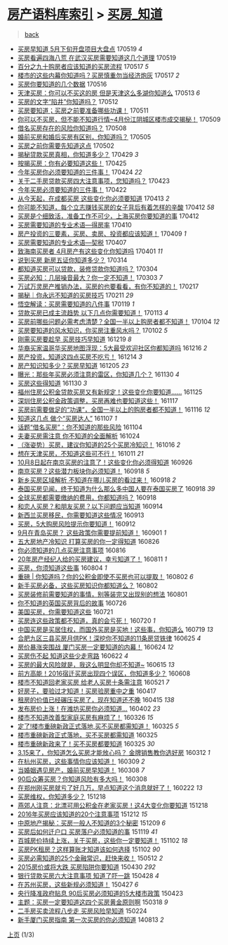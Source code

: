[房产语料库索引](../../README.md)  > [买房_知道](买房_知道.md)
====
> [back](../README.md)

- [买房早知道 5月下旬开盘项目大盘点](http://jkwz.applinzi.com/ittc/6969407095102243845.html#%E4%B9%B0%E6%88%BF%E6%97%A9%E7%9F%A5%E9%81%93+5%E6%9C%88%E4%B8%8B%E6%97%AC%E5%BC%80%E7%9B%98%E9%A1%B9%E7%9B%AE%E5%A4%A7%E7%9B%98%E7%82%B9) 170519 *4* 
- [买房看遍四海八荒 在武汉买房需要知道这几个道理](http://jkwz.applinzi.com/ittc/6969308420699063301.html#%E4%B9%B0%E6%88%BF%E7%9C%8B%E9%81%8D%E5%9B%9B%E6%B5%B7%E5%85%AB%E8%8D%92+%E5%9C%A8%E6%AD%A6%E6%B1%89%E4%B9%B0%E6%88%BF%E9%9C%80%E8%A6%81%E7%9F%A5%E9%81%93%E8%BF%99%E5%87%A0%E4%B8%AA%E9%81%93%E7%90%86) 170519  
- [百分之九十购房者应该知道的买房流程](http://jkwz.applinzi.com/ittc/6968532907927798789.html#%E7%99%BE%E5%88%86%E4%B9%8B%E4%B9%9D%E5%8D%81%E8%B4%AD%E6%88%BF%E8%80%85%E5%BA%94%E8%AF%A5%E7%9F%A5%E9%81%93%E7%9A%84%E4%B9%B0%E6%88%BF%E6%B5%81%E7%A8%8B) 170517 *5* 
- [楼市的这些内幕你知道吗？买房慎重勿当经济炮灰](http://jkwz.applinzi.com/ittc/6968651557112382469.html#%E6%A5%BC%E5%B8%82%E7%9A%84%E8%BF%99%E4%BA%9B%E5%86%85%E5%B9%95%E4%BD%A0%E7%9F%A5%E9%81%93%E5%90%97%EF%BC%9F%E4%B9%B0%E6%88%BF%E6%85%8E%E9%87%8D%E5%8B%BF%E5%BD%93%E7%BB%8F%E6%B5%8E%E7%82%AE%E7%81%B0) 170517 *2* 
- [买房你要知道的几个数据](http://jkwz.applinzi.com/ittc/6968237644059247621.html#%E4%B9%B0%E6%88%BF%E4%BD%A0%E8%A6%81%E7%9F%A5%E9%81%93%E7%9A%84%E5%87%A0%E4%B8%AA%E6%95%B0%E6%8D%AE) 170516  
- [天津买房：你可以不买这的房 但是天津这么多湖你知道么](http://jkwz.applinzi.com/ittc/6967070207905367045.html#%E5%A4%A9%E6%B4%A5%E4%B9%B0%E6%88%BF%EF%BC%9A%E4%BD%A0%E5%8F%AF%E4%BB%A5%E4%B8%8D%E4%B9%B0%E8%BF%99%E7%9A%84%E6%88%BF+%E4%BD%86%E6%98%AF%E5%A4%A9%E6%B4%A5%E8%BF%99%E4%B9%88%E5%A4%9A%E6%B9%96%E4%BD%A0%E7%9F%A5%E9%81%93%E4%B9%88) 170513 *6* 
- [买房的文字“陷井”你知道吗？](http://jkwz.applinzi.com/ittc/6966444007268811781.html#%E4%B9%B0%E6%88%BF%E7%9A%84%E6%96%87%E5%AD%97%E2%80%9C%E9%99%B7%E4%BA%95%E2%80%9D%E4%BD%A0%E7%9F%A5%E9%81%93%E5%90%97%EF%BC%9F) 170512  
- [买房要知道；买房之前要准备哪些功课！](http://jkwz.applinzi.com/ittc/6966461714907268100.html#%E4%B9%B0%E6%88%BF%E8%A6%81%E7%9F%A5%E9%81%93%EF%BC%9B%E4%B9%B0%E6%88%BF%E4%B9%8B%E5%89%8D%E8%A6%81%E5%87%86%E5%A4%87%E5%93%AA%E4%BA%9B%E5%8A%9F%E8%AF%BE%EF%BC%81) 170511  
- [你可以不买房，但不能不知道行情~4月份江阴城区楼市成交揭秘！](http://jkwz.applinzi.com/ittc/6965572908792415236.html#%E4%BD%A0%E5%8F%AF%E4%BB%A5%E4%B8%8D%E4%B9%B0%E6%88%BF%EF%BC%8C%E4%BD%86%E4%B8%8D%E8%83%BD%E4%B8%8D%E7%9F%A5%E9%81%93%E8%A1%8C%E6%83%85%7E4%E6%9C%88%E4%BB%BD%E6%B1%9F%E9%98%B4%E5%9F%8E%E5%8C%BA%E6%A5%BC%E5%B8%82%E6%88%90%E4%BA%A4%E6%8F%AD%E7%A7%98%EF%BC%81) 170509  
- [借名买房存在的风险你知道吗？](http://jkwz.applinzi.com/ittc/6965218159161246725.html#%E5%80%9F%E5%90%8D%E4%B9%B0%E6%88%BF%E5%AD%98%E5%9C%A8%E7%9A%84%E9%A3%8E%E9%99%A9%E4%BD%A0%E7%9F%A5%E9%81%93%E5%90%97%EF%BC%9F) 170508  
- [婚前买房和婚后买房有区别，你知道吗？](http://jkwz.applinzi.com/ittc/6964298110305043461.html#%E5%A9%9A%E5%89%8D%E4%B9%B0%E6%88%BF%E5%92%8C%E5%A9%9A%E5%90%8E%E4%B9%B0%E6%88%BF%E6%9C%89%E5%8C%BA%E5%88%AB%EF%BC%8C%E4%BD%A0%E7%9F%A5%E9%81%93%E5%90%97%EF%BC%9F) 170505  
- [买房之前你需要先知道这点](http://jkwz.applinzi.com/ittc/6963182067675300868.html#%E4%B9%B0%E6%88%BF%E4%B9%8B%E5%89%8D%E4%BD%A0%E9%9C%80%E8%A6%81%E5%85%88%E7%9F%A5%E9%81%93%E8%BF%99%E7%82%B9) 170502  
- [揭秘贷款买房真相，你知道多少？](http://jkwz.applinzi.com/ittc/6961979024313156613.html#%E6%8F%AD%E7%A7%98%E8%B4%B7%E6%AC%BE%E4%B9%B0%E6%88%BF%E7%9C%9F%E7%9B%B8%EF%BC%8C%E4%BD%A0%E7%9F%A5%E9%81%93%E5%A4%9A%E5%B0%91%EF%BC%9F) 170429 *3* 
- [按揭买房：你有必要知道这些！](http://jkwz.applinzi.com/ittc/6960470299689616389.html#%E6%8C%89%E6%8F%AD%E4%B9%B0%E6%88%BF%EF%BC%9A%E4%BD%A0%E6%9C%89%E5%BF%85%E8%A6%81%E7%9F%A5%E9%81%93%E8%BF%99%E4%BA%9B%EF%BC%81) 170425  
- [今年买房你必须要知道的三件事！](http://jkwz.applinzi.com/ittc/6960199773071082500.html#%E4%BB%8A%E5%B9%B4%E4%B9%B0%E6%88%BF%E4%BD%A0%E5%BF%85%E9%A1%BB%E8%A6%81%E7%9F%A5%E9%81%93%E7%9A%84%E4%B8%89%E4%BB%B6%E4%BA%8B%EF%BC%81) 170424 *22* 
- [关于二手房贷款买房四大注意事项，您知道吗？](http://jkwz.applinzi.com/ittc/6959117850122912773.html#%E5%85%B3%E4%BA%8E%E4%BA%8C%E6%89%8B%E6%88%BF%E8%B4%B7%E6%AC%BE%E4%B9%B0%E6%88%BF%E5%9B%9B%E5%A4%A7%E6%B3%A8%E6%84%8F%E4%BA%8B%E9%A1%B9%EF%BC%8C%E6%82%A8%E7%9F%A5%E9%81%93%E5%90%97%EF%BC%9F) 170423  
- [今年买房必须要知道的三件事！](http://jkwz.applinzi.com/ittc/6959465026963375108.html#%E4%BB%8A%E5%B9%B4%E4%B9%B0%E6%88%BF%E5%BF%85%E9%A1%BB%E8%A6%81%E7%9F%A5%E9%81%93%E7%9A%84%E4%B8%89%E4%BB%B6%E4%BA%8B%EF%BC%81) 170422  
- [从今天起，在成都买房 这些变化你必须要知道](http://jkwz.applinzi.com/ittc/6955946883980723205.html#%E4%BB%8E%E4%BB%8A%E5%A4%A9%E8%B5%B7%EF%BC%8C%E5%9C%A8%E6%88%90%E9%83%BD%E4%B9%B0%E6%88%BF+%E8%BF%99%E4%BA%9B%E5%8F%98%E5%8C%96%E4%BD%A0%E5%BF%85%E9%A1%BB%E8%A6%81%E7%9F%A5%E9%81%93) 170413 *2* 
- [你可能不知道，每个立志赚钱买房的女子背后有着怎样的辛酸](http://jkwz.applinzi.com/ittc/6955760209174725637.html#%E4%BD%A0%E5%8F%AF%E8%83%BD%E4%B8%8D%E7%9F%A5%E9%81%93%EF%BC%8C%E6%AF%8F%E4%B8%AA%E7%AB%8B%E5%BF%97%E8%B5%9A%E9%92%B1%E4%B9%B0%E6%88%BF%E7%9A%84%E5%A5%B3%E5%AD%90%E8%83%8C%E5%90%8E%E6%9C%89%E7%9D%80%E6%80%8E%E6%A0%B7%E7%9A%84%E8%BE%9B%E9%85%B8) 170412 *58* 
- [买房是个细致活，准备工作不可少，上海买房你要知道的事](http://jkwz.applinzi.com/ittc/6955683626476897285.html#%E4%B9%B0%E6%88%BF%E6%98%AF%E4%B8%AA%E7%BB%86%E8%87%B4%E6%B4%BB%EF%BC%8C%E5%87%86%E5%A4%87%E5%B7%A5%E4%BD%9C%E4%B8%8D%E5%8F%AF%E5%B0%91%EF%BC%8C%E4%B8%8A%E6%B5%B7%E4%B9%B0%E6%88%BF%E4%BD%A0%E8%A6%81%E7%9F%A5%E9%81%93%E7%9A%84%E4%BA%8B) 170412  
- [买房需要知道的专业术语—得房率](http://jkwz.applinzi.com/ittc/6954314268940960772.html#%E4%B9%B0%E6%88%BF%E9%9C%80%E8%A6%81%E7%9F%A5%E9%81%93%E7%9A%84%E4%B8%93%E4%B8%9A%E6%9C%AF%E8%AF%AD%E2%80%94%E5%BE%97%E6%88%BF%E7%8E%87) 170410  
- [房产投资的三要素，买房、卖房、投资都应该知道！](http://jkwz.applinzi.com/ittc/6954522792488862724.html#%E6%88%BF%E4%BA%A7%E6%8A%95%E8%B5%84%E7%9A%84%E4%B8%89%E8%A6%81%E7%B4%A0%EF%BC%8C%E4%B9%B0%E6%88%BF%E3%80%81%E5%8D%96%E6%88%BF%E3%80%81%E6%8A%95%E8%B5%84%E9%83%BD%E5%BA%94%E8%AF%A5%E7%9F%A5%E9%81%93%EF%BC%81) 170409 *1* 
- [买房需要知道的专业术语—契税](http://jkwz.applinzi.com/ittc/6953927666104271877.html#%E4%B9%B0%E6%88%BF%E9%9C%80%E8%A6%81%E7%9F%A5%E9%81%93%E7%9A%84%E4%B8%93%E4%B8%9A%E6%9C%AF%E8%AF%AD%E2%80%94%E5%A5%91%E7%A8%8E) 170407  
- [致海南买房者 4月房产有这些变化你知道吗](http://jkwz.applinzi.com/ittc/6951602478482195460.html#%E8%87%B4%E6%B5%B7%E5%8D%97%E4%B9%B0%E6%88%BF%E8%80%85+4%E6%9C%88%E6%88%BF%E4%BA%A7%E6%9C%89%E8%BF%99%E4%BA%9B%E5%8F%98%E5%8C%96%E4%BD%A0%E7%9F%A5%E9%81%93%E5%90%97) 170401 *11* 
- [说到买房 新房五证你知道多少？](http://jkwz.applinzi.com/ittc/6944933212756378628.html#%E8%AF%B4%E5%88%B0%E4%B9%B0%E6%88%BF+%E6%96%B0%E6%88%BF%E4%BA%94%E8%AF%81%E4%BD%A0%E7%9F%A5%E9%81%93%E5%A4%9A%E5%B0%91%EF%BC%9F) 170314  
- [都知道买房可以贷款，装修贷款你知道吗？](http://jkwz.applinzi.com/ittc/6941136994100052997.html#%E9%83%BD%E7%9F%A5%E9%81%93%E4%B9%B0%E6%88%BF%E5%8F%AF%E4%BB%A5%E8%B4%B7%E6%AC%BE%EF%BC%8C%E8%A3%85%E4%BF%AE%E8%B4%B7%E6%AC%BE%E4%BD%A0%E7%9F%A5%E9%81%93%E5%90%97%EF%BC%9F) 170304  
- [买房必知：几层噪音最大？你一定不知道！](http://jkwz.applinzi.com/ittc/6940845357952140293.html#%E4%B9%B0%E6%88%BF%E5%BF%85%E7%9F%A5%EF%BC%9A%E5%87%A0%E5%B1%82%E5%99%AA%E9%9F%B3%E6%9C%80%E5%A4%A7%EF%BC%9F%E4%BD%A0%E4%B8%80%E5%AE%9A%E4%B8%8D%E7%9F%A5%E9%81%93%EF%BC%81) 170303 *7* 
- [万试万灵房产推销办法，买房的也要看看，有你不知道的！](http://jkwz.applinzi.com/ittc/6935589085891789829.html#%E4%B8%87%E8%AF%95%E4%B8%87%E7%81%B5%E6%88%BF%E4%BA%A7%E6%8E%A8%E9%94%80%E5%8A%9E%E6%B3%95%EF%BC%8C%E4%B9%B0%E6%88%BF%E7%9A%84%E4%B9%9F%E8%A6%81%E7%9C%8B%E7%9C%8B%EF%BC%8C%E6%9C%89%E4%BD%A0%E4%B8%8D%E7%9F%A5%E9%81%93%E7%9A%84%EF%BC%81) 170217  
- [揭秘｜你永远不知道的买房技巧](http://jkwz.applinzi.com/ittc/6933306885091623941.html#%E6%8F%AD%E7%A7%98%EF%BD%9C%E4%BD%A0%E6%B0%B8%E8%BF%9C%E4%B8%8D%E7%9F%A5%E9%81%93%E7%9A%84%E4%B9%B0%E6%88%BF%E6%8A%80%E5%B7%A7) 170211 *29* 
- [悟空解读：买房需要知道的八件事](http://jkwz.applinzi.com/ittc/6924901862263489540.html#%E6%82%9F%E7%A9%BA%E8%A7%A3%E8%AF%BB%EF%BC%9A%E4%B9%B0%E6%88%BF%E9%9C%80%E8%A6%81%E7%9F%A5%E9%81%93%E7%9A%84%E5%85%AB%E4%BB%B6%E4%BA%8B) 170119 *1* 
- [贷款买房已成主流趋势 以下几点你需要知道！](http://jkwz.applinzi.com/ittc/6922684452194223108.html#%E8%B4%B7%E6%AC%BE%E4%B9%B0%E6%88%BF%E5%B7%B2%E6%88%90%E4%B8%BB%E6%B5%81%E8%B6%8B%E5%8A%BF+%E4%BB%A5%E4%B8%8B%E5%87%A0%E7%82%B9%E4%BD%A0%E9%9C%80%E8%A6%81%E7%9F%A5%E9%81%93%EF%BC%81) 170113 *4* 
- [买房前哪些问题必需考虑清楚？全国一半以上购房者都不知道！](http://jkwz.applinzi.com/ittc/6919229371994080261.html#%E4%B9%B0%E6%88%BF%E5%89%8D%E5%93%AA%E4%BA%9B%E9%97%AE%E9%A2%98%E5%BF%85%E9%9C%80%E8%80%83%E8%99%91%E6%B8%85%E6%A5%9A%EF%BC%9F%E5%85%A8%E5%9B%BD%E4%B8%80%E5%8D%8A%E4%BB%A5%E4%B8%8A%E8%B4%AD%E6%88%BF%E8%80%85%E9%83%BD%E4%B8%8D%E7%9F%A5%E9%81%93%EF%BC%81) 170104 *12* 
- [买房要知道的风水知识，你买房注重风水吗？](http://jkwz.applinzi.com/ittc/6918328026013369349.html#%E4%B9%B0%E6%88%BF%E8%A6%81%E7%9F%A5%E9%81%93%E7%9A%84%E9%A3%8E%E6%B0%B4%E7%9F%A5%E8%AF%86%EF%BC%8C%E4%BD%A0%E4%B9%B0%E6%88%BF%E6%B3%A8%E9%87%8D%E9%A3%8E%E6%B0%B4%E5%90%97%EF%BC%9F) 170102 *5* 
- [刚需买房要趁早 买房技巧早知道](http://jkwz.applinzi.com/ittc/6913226984544273413.html#%E5%88%9A%E9%9C%80%E4%B9%B0%E6%88%BF%E8%A6%81%E8%B6%81%E6%97%A9+%E4%B9%B0%E6%88%BF%E6%8A%80%E5%B7%A7%E6%97%A9%E7%9F%A5%E9%81%93) 161219 *8* 
- [华裔买家温哥华买房地图浮现：5大最受欢迎社区你都知道吗](http://jkwz.applinzi.com/ittc/6912133392643916804.html#%E5%8D%8E%E8%A3%94%E4%B9%B0%E5%AE%B6%E6%B8%A9%E5%93%A5%E5%8D%8E%E4%B9%B0%E6%88%BF%E5%9C%B0%E5%9B%BE%E6%B5%AE%E7%8E%B0%EF%BC%9A5%E5%A4%A7%E6%9C%80%E5%8F%97%E6%AC%A2%E8%BF%8E%E7%A4%BE%E5%8C%BA%E4%BD%A0%E9%83%BD%E7%9F%A5%E9%81%93%E5%90%97) 161216 *2* 
- [房产投资，知道这四点买房不吃亏！](http://jkwz.applinzi.com/ittc/6911535470558577669.html#%E6%88%BF%E4%BA%A7%E6%8A%95%E8%B5%84%EF%BC%8C%E7%9F%A5%E9%81%93%E8%BF%99%E5%9B%9B%E7%82%B9%E4%B9%B0%E6%88%BF%E4%B8%8D%E5%90%83%E4%BA%8F%EF%BC%81) 161214 *3* 
- [房产知识知多少？买房早知道](http://jkwz.applinzi.com/ittc/6908128695016752133.html#%E6%88%BF%E4%BA%A7%E7%9F%A5%E8%AF%86%E7%9F%A5%E5%A4%9A%E5%B0%91%EF%BC%9F%E4%B9%B0%E6%88%BF%E6%97%A9%E7%9F%A5%E9%81%93) 161205 *23* 
- [曝光：那些年买房必须注意的雷区，你知道几个？](http://jkwz.applinzi.com/ittc/6906335959913595909.html#%E6%9B%9D%E5%85%89%EF%BC%9A%E9%82%A3%E4%BA%9B%E5%B9%B4%E4%B9%B0%E6%88%BF%E5%BF%85%E9%A1%BB%E6%B3%A8%E6%84%8F%E7%9A%84%E9%9B%B7%E5%8C%BA%EF%BC%8C%E4%BD%A0%E7%9F%A5%E9%81%93%E5%87%A0%E4%B8%AA%EF%BC%9F) 161130 *4* 
- [买房这些得知道](http://jkwz.applinzi.com/ittc/6906218458001179652.html#%E4%B9%B0%E6%88%BF%E8%BF%99%E4%BA%9B%E5%BE%97%E7%9F%A5%E9%81%93) 161130 *3* 
- [福州住房公积金贷款买房又有新规定！这些变化你要知道……](http://jkwz.applinzi.com/ittc/6904500432432268292.html#%E7%A6%8F%E5%B7%9E%E4%BD%8F%E6%88%BF%E5%85%AC%E7%A7%AF%E9%87%91%E8%B4%B7%E6%AC%BE%E4%B9%B0%E6%88%BF%E5%8F%88%E6%9C%89%E6%96%B0%E8%A7%84%E5%AE%9A%EF%BC%81%E8%BF%99%E4%BA%9B%E5%8F%98%E5%8C%96%E4%BD%A0%E8%A6%81%E7%9F%A5%E9%81%93%E2%80%A6%E2%80%A6) 161125  
- [深圳住房公积金政策调整，买房再难也要知道这些！](http://jkwz.applinzi.com/ittc/6901533765519541253.html#%E6%B7%B1%E5%9C%B3%E4%BD%8F%E6%88%BF%E5%85%AC%E7%A7%AF%E9%87%91%E6%94%BF%E7%AD%96%E8%B0%83%E6%95%B4%EF%BC%8C%E4%B9%B0%E6%88%BF%E5%86%8D%E9%9A%BE%E4%B9%9F%E8%A6%81%E7%9F%A5%E9%81%93%E8%BF%99%E4%BA%9B%EF%BC%81) 161117  
- [买房前需要做足的“功课”，全国一半以上的购房者都不知道！](http://jkwz.applinzi.com/ittc/6901119112784118788.html#%E4%B9%B0%E6%88%BF%E5%89%8D%E9%9C%80%E8%A6%81%E5%81%9A%E8%B6%B3%E7%9A%84%E2%80%9C%E5%8A%9F%E8%AF%BE%E2%80%9D%EF%BC%8C%E5%85%A8%E5%9B%BD%E4%B8%80%E5%8D%8A%E4%BB%A5%E4%B8%8A%E7%9A%84%E8%B4%AD%E6%88%BF%E8%80%85%E9%83%BD%E4%B8%8D%E7%9F%A5%E9%81%93%EF%BC%81) 161116 *12* 
- [知道这几点 做个“买房达人”](http://jkwz.applinzi.com/ittc/6897698625143964676.html#%E7%9F%A5%E9%81%93%E8%BF%99%E5%87%A0%E7%82%B9+%E5%81%9A%E4%B8%AA%E2%80%9C%E4%B9%B0%E6%88%BF%E8%BE%BE%E4%BA%BA%E2%80%9D) 161107 *1* 
- [话题“借名买房”：你不知道的那些风险](http://jkwz.applinzi.com/ittc/6896663156759200772.html#%E8%AF%9D%E9%A2%98%E2%80%9C%E5%80%9F%E5%90%8D%E4%B9%B0%E6%88%BF%E2%80%9D%EF%BC%9A%E4%BD%A0%E4%B8%8D%E7%9F%A5%E9%81%93%E7%9A%84%E9%82%A3%E4%BA%9B%E9%A3%8E%E9%99%A9) 161104  
- [夫妻买房需注意 你不知道的全面解析](http://jkwz.applinzi.com/ittc/6892649284746347524.html#%E5%A4%AB%E5%A6%BB%E4%B9%B0%E6%88%BF%E9%9C%80%E6%B3%A8%E6%84%8F+%E4%BD%A0%E4%B8%8D%E7%9F%A5%E9%81%93%E7%9A%84%E5%85%A8%E9%9D%A2%E8%A7%A3%E6%9E%90) 161024  
- [（涨姿势）买房，建议你知道的25个买房冷知识！](http://jkwz.applinzi.com/ittc/6889715037186294789.html#%EF%BC%88%E6%B6%A8%E5%A7%BF%E5%8A%BF%EF%BC%89%E4%B9%B0%E6%88%BF%EF%BC%8C%E5%BB%BA%E8%AE%AE%E4%BD%A0%E7%9F%A5%E9%81%93%E7%9A%8425%E4%B8%AA%E4%B9%B0%E6%88%BF%E5%86%B7%E7%9F%A5%E8%AF%86%EF%BC%81) 161016 *2* 
- [想在天津买房，不知道这些可不行！](http://jkwz.applinzi.com/ittc/6887687351941202948.html#%E6%83%B3%E5%9C%A8%E5%A4%A9%E6%B4%A5%E4%B9%B0%E6%88%BF%EF%BC%8C%E4%B8%8D%E7%9F%A5%E9%81%93%E8%BF%99%E4%BA%9B%E5%8F%AF%E4%B8%8D%E8%A1%8C%EF%BC%81) 161011 *21* 
- [10月8日起在南京买房的注意了！这些变化你必须得知道](http://jkwz.applinzi.com/ittc/6882186777749619716.html#10%E6%9C%888%E6%97%A5%E8%B5%B7%E5%9C%A8%E5%8D%97%E4%BA%AC%E4%B9%B0%E6%88%BF%E7%9A%84%E6%B3%A8%E6%84%8F%E4%BA%86%EF%BC%81%E8%BF%99%E4%BA%9B%E5%8F%98%E5%8C%96%E4%BD%A0%E5%BF%85%E9%A1%BB%E5%BE%97%E7%9F%A5%E9%81%93) 160926  
- [南京买房？这些潜力板块你必须知道！](http://jkwz.applinzi.com/ittc/6879322279791559685.html#%E5%8D%97%E4%BA%AC%E4%B9%B0%E6%88%BF%EF%BC%9F%E8%BF%99%E4%BA%9B%E6%BD%9C%E5%8A%9B%E6%9D%BF%E5%9D%97%E4%BD%A0%E5%BF%85%E9%A1%BB%E7%9F%A5%E9%81%93%EF%BC%81) 160918 *5* 
- [新乡买房区域解析 不知道在哪儿买房的看过来！](http://jkwz.applinzi.com/ittc/6879245731411526661.html#%E6%96%B0%E4%B9%A1%E4%B9%B0%E6%88%BF%E5%8C%BA%E5%9F%9F%E8%A7%A3%E6%9E%90+%E4%B8%8D%E7%9F%A5%E9%81%93%E5%9C%A8%E5%93%AA%E5%84%BF%E4%B9%B0%E6%88%BF%E7%9A%84%E7%9C%8B%E8%BF%87%E6%9D%A5%EF%BC%81) 160918 *2* 
- [泰国买房见闻，终于知道为什么那么多中国人要在泰国买房了](http://jkwz.applinzi.com/ittc/6879208099860186116.html#%E6%B3%B0%E5%9B%BD%E4%B9%B0%E6%88%BF%E8%A7%81%E9%97%BB%EF%BC%8C%E7%BB%88%E4%BA%8E%E7%9F%A5%E9%81%93%E4%B8%BA%E4%BB%80%E4%B9%88%E9%82%A3%E4%B9%88%E5%A4%9A%E4%B8%AD%E5%9B%BD%E4%BA%BA%E8%A6%81%E5%9C%A8%E6%B3%B0%E5%9B%BD%E4%B9%B0%E6%88%BF%E4%BA%86) 160918 *39* 
- [全球买房都需要缴纳的费用，你都知道吗？](http://jkwz.applinzi.com/ittc/6872882939179828229.html#%E5%85%A8%E7%90%83%E4%B9%B0%E6%88%BF%E9%83%BD%E9%9C%80%E8%A6%81%E7%BC%B4%E7%BA%B3%E7%9A%84%E8%B4%B9%E7%94%A8%EF%BC%8C%E4%BD%A0%E9%83%BD%E7%9F%A5%E9%81%93%E5%90%97%EF%BC%9F) 160918  
- [和恋人买房？和朋友买房？以下问题应当知道](http://jkwz.applinzi.com/ittc/6877644566764717060.html#%E5%92%8C%E6%81%8B%E4%BA%BA%E4%B9%B0%E6%88%BF%EF%BC%9F%E5%92%8C%E6%9C%8B%E5%8F%8B%E4%B9%B0%E6%88%BF%EF%BC%9F%E4%BB%A5%E4%B8%8B%E9%97%AE%E9%A2%98%E5%BA%94%E5%BD%93%E7%9F%A5%E9%81%93) 160914  
- [新西兰买房移民，你需要知道这些情况](http://jkwz.applinzi.com/ittc/6877384778348758021.html#%E6%96%B0%E8%A5%BF%E5%85%B0%E4%B9%B0%E6%88%BF%E7%A7%BB%E6%B0%91%EF%BC%8C%E4%BD%A0%E9%9C%80%E8%A6%81%E7%9F%A5%E9%81%93%E8%BF%99%E4%BA%9B%E6%83%85%E5%86%B5) 160913  
- [买房，5大购房风险提示你要知道！](http://jkwz.applinzi.com/ittc/6877089950897554436.html#%E4%B9%B0%E6%88%BF%EF%BC%8C5%E5%A4%A7%E8%B4%AD%E6%88%BF%E9%A3%8E%E9%99%A9%E6%8F%90%E7%A4%BA%E4%BD%A0%E8%A6%81%E7%9F%A5%E9%81%93%EF%BC%81) 160912  
- [9月在青岛买房？ 这些政策你需要提前知道！](http://jkwz.applinzi.com/ittc/6872914341761909765.html#9%E6%9C%88%E5%9C%A8%E9%9D%92%E5%B2%9B%E4%B9%B0%E6%88%BF%EF%BC%9F+%E8%BF%99%E4%BA%9B%E6%94%BF%E7%AD%96%E4%BD%A0%E9%9C%80%E8%A6%81%E6%8F%90%E5%89%8D%E7%9F%A5%E9%81%93%EF%BC%81) 160901 *1* 
- [五大房地产冷知识 打算买房的你一定得知道](http://jkwz.applinzi.com/ittc/6870562785368474628.html#%E4%BA%94%E5%A4%A7%E6%88%BF%E5%9C%B0%E4%BA%A7%E5%86%B7%E7%9F%A5%E8%AF%86+%E6%89%93%E7%AE%97%E4%B9%B0%E6%88%BF%E7%9A%84%E4%BD%A0%E4%B8%80%E5%AE%9A%E5%BE%97%E7%9F%A5%E9%81%93) 160826  
- [你必须知道的几点买房注意事项](http://jkwz.applinzi.com/ittc/6866893194234692613.html#%E4%BD%A0%E5%BF%85%E9%A1%BB%E7%9F%A5%E9%81%93%E7%9A%84%E5%87%A0%E7%82%B9%E4%B9%B0%E6%88%BF%E6%B3%A8%E6%84%8F%E4%BA%8B%E9%A1%B9) 160816  
- [20年房产经纪人给的买房建议，幸亏知道了！](http://jkwz.applinzi.com/ittc/6865151803292910596.html#20%E5%B9%B4%E6%88%BF%E4%BA%A7%E7%BB%8F%E7%BA%AA%E4%BA%BA%E7%BB%99%E7%9A%84%E4%B9%B0%E6%88%BF%E5%BB%BA%E8%AE%AE%EF%BC%8C%E5%B9%B8%E4%BA%8F%E7%9F%A5%E9%81%93%E4%BA%86%EF%BC%81) 160811 *1* 
- [买房，你须知道这些事](http://jkwz.applinzi.com/ittc/6862424696330650629.html#%E4%B9%B0%E6%88%BF%EF%BC%8C%E4%BD%A0%E9%A1%BB%E7%9F%A5%E9%81%93%E8%BF%99%E4%BA%9B%E4%BA%8B) 160804 *1* 
- [重磅 | 你知道吗？你的公积金即使不买房也可以提取！](http://jkwz.applinzi.com/ittc/6861784522336764932.html#%E9%87%8D%E7%A3%85+%7C+%E4%BD%A0%E7%9F%A5%E9%81%93%E5%90%97%EF%BC%9F%E4%BD%A0%E7%9A%84%E5%85%AC%E7%A7%AF%E9%87%91%E5%8D%B3%E4%BD%BF%E4%B8%8D%E4%B9%B0%E6%88%BF%E4%B9%9F%E5%8F%AF%E4%BB%A5%E6%8F%90%E5%8F%96%EF%BC%81) 160802 *6* 
- [新手买房必备，这些买房知识你都知道么？](http://jkwz.applinzi.com/ittc/6861711266816721924.html#%E6%96%B0%E6%89%8B%E4%B9%B0%E6%88%BF%E5%BF%85%E5%A4%87%EF%BC%8C%E8%BF%99%E4%BA%9B%E4%B9%B0%E6%88%BF%E7%9F%A5%E8%AF%86%E4%BD%A0%E9%83%BD%E7%9F%A5%E9%81%93%E4%B9%88%EF%BC%9F) 160802  
- [买房装修前需要知道的事情，别等装完又出现别的想法](http://jkwz.applinzi.com/ittc/6861159568721314821.html#%E4%B9%B0%E6%88%BF%E8%A3%85%E4%BF%AE%E5%89%8D%E9%9C%80%E8%A6%81%E7%9F%A5%E9%81%93%E7%9A%84%E4%BA%8B%E6%83%85%EF%BC%8C%E5%88%AB%E7%AD%89%E8%A3%85%E5%AE%8C%E5%8F%88%E5%87%BA%E7%8E%B0%E5%88%AB%E7%9A%84%E6%83%B3%E6%B3%95) 160801  
- [你不知道的英国买房背后的故事](http://jkwz.applinzi.com/ittc/6859231698818171909.html#%E4%BD%A0%E4%B8%8D%E7%9F%A5%E9%81%93%E7%9A%84%E8%8B%B1%E5%9B%BD%E4%B9%B0%E6%88%BF%E8%83%8C%E5%90%8E%E7%9A%84%E6%95%85%E4%BA%8B) 160726  
- [美国买房，你需要知道这些](http://jkwz.applinzi.com/ittc/6857403378715591684.html#%E7%BE%8E%E5%9B%BD%E4%B9%B0%E6%88%BF%EF%BC%8C%E4%BD%A0%E9%9C%80%E8%A6%81%E7%9F%A5%E9%81%93%E8%BF%99%E4%BA%9B) 160721  
- [买房连这些政策都不知道，真的会亏死！](http://jkwz.applinzi.com/ittc/6856880869289231365.html#%E4%B9%B0%E6%88%BF%E8%BF%9E%E8%BF%99%E4%BA%9B%E6%94%BF%E7%AD%96%E9%83%BD%E4%B8%8D%E7%9F%A5%E9%81%93%EF%BC%8C%E7%9C%9F%E7%9A%84%E4%BC%9A%E4%BA%8F%E6%AD%BB%EF%BC%81) 160720 *1* 
- [中国买房是买居住权，而国外买房是买地！这些事，你知道么](http://jkwz.applinzi.com/ittc/6856495797834875909.html#%E4%B8%AD%E5%9B%BD%E4%B9%B0%E6%88%BF%E6%98%AF%E4%B9%B0%E5%B1%85%E4%BD%8F%E6%9D%83%EF%BC%8C%E8%80%8C%E5%9B%BD%E5%A4%96%E4%B9%B0%E6%88%BF%E6%98%AF%E4%B9%B0%E5%9C%B0%EF%BC%81%E8%BF%99%E4%BA%9B%E4%BA%8B%EF%BC%8C%E4%BD%A0%E7%9F%A5%E9%81%93%E4%B9%88) 160719 *13* 
- [合肥九区三县买房月供PK！深挖你不知道的11条房贷铁律](http://jkwz.applinzi.com/ittc/6847561014438265861.html#%E5%90%88%E8%82%A5%E4%B9%9D%E5%8C%BA%E4%B8%89%E5%8E%BF%E4%B9%B0%E6%88%BF%E6%9C%88%E4%BE%9BPK%EF%BC%81%E6%B7%B1%E6%8C%96%E4%BD%A0%E4%B8%8D%E7%9F%A5%E9%81%93%E7%9A%8411%E6%9D%A1%E6%88%BF%E8%B4%B7%E9%93%81%E5%BE%8B) 160625 *4* 
- [房价暴涨突围战 厦门买房一定要知道的内幕！](http://jkwz.applinzi.com/ittc/6847274640254436357.html#%E6%88%BF%E4%BB%B7%E6%9A%B4%E6%B6%A8%E7%AA%81%E5%9B%B4%E6%88%98+%E5%8E%A6%E9%97%A8%E4%B9%B0%E6%88%BF%E4%B8%80%E5%AE%9A%E8%A6%81%E7%9F%A5%E9%81%93%E7%9A%84%E5%86%85%E5%B9%95%EF%BC%81) 160624 *12* 
- [买房伤不起 知道这些少走弯路](http://jkwz.applinzi.com/ittc/6846563686965314565.html#%E4%B9%B0%E6%88%BF%E4%BC%A4%E4%B8%8D%E8%B5%B7+%E7%9F%A5%E9%81%93%E8%BF%99%E4%BA%9B%E5%B0%91%E8%B5%B0%E5%BC%AF%E8%B7%AF) 160622 *4* 
- [买房的最大风险就是，我这么明显你却不知道~](http://jkwz.applinzi.com/ittc/6843954662566528005.html#%E4%B9%B0%E6%88%BF%E7%9A%84%E6%9C%80%E5%A4%A7%E9%A3%8E%E9%99%A9%E5%B0%B1%E6%98%AF%EF%BC%8C%E6%88%91%E8%BF%99%E4%B9%88%E6%98%8E%E6%98%BE%E4%BD%A0%E5%8D%B4%E4%B8%8D%E7%9F%A5%E9%81%93%7E) 160615 *13* 
- [前方高能！2016宿迁买房出现四个误区，你知道多少？](http://jkwz.applinzi.com/ittc/6841386443469227012.html#%E5%89%8D%E6%96%B9%E9%AB%98%E8%83%BD%EF%BC%812016%E5%AE%BF%E8%BF%81%E4%B9%B0%E6%88%BF%E5%87%BA%E7%8E%B0%E5%9B%9B%E4%B8%AA%E8%AF%AF%E5%8C%BA%EF%BC%8C%E4%BD%A0%E7%9F%A5%E9%81%93%E5%A4%9A%E5%B0%91%EF%BC%9F) 160608  
- [楼市不知道回老家买房 给老人买房十条需注意](http://jkwz.applinzi.com/ittc/6834746474768106501.html#%E6%A5%BC%E5%B8%82%E4%B8%8D%E7%9F%A5%E9%81%93%E5%9B%9E%E8%80%81%E5%AE%B6%E4%B9%B0%E6%88%BF+%E7%BB%99%E8%80%81%E4%BA%BA%E4%B9%B0%E6%88%BF%E5%8D%81%E6%9D%A1%E9%9C%80%E6%B3%A8%E6%84%8F) 160521 *7* 
- [好房子，要验过才知道！买房验房重中之重](http://jkwz.applinzi.com/ittc/6822040545274627077.html#%E5%A5%BD%E6%88%BF%E5%AD%90%EF%BC%8C%E8%A6%81%E9%AA%8C%E8%BF%87%E6%89%8D%E7%9F%A5%E9%81%93%EF%BC%81%E4%B9%B0%E6%88%BF%E9%AA%8C%E6%88%BF%E9%87%8D%E4%B8%AD%E4%B9%8B%E9%87%8D) 160417  
- [租房的价值已经碾压买房了，现在知道还不晚](http://jkwz.applinzi.com/ittc/6821349475238806532.html#%E7%A7%9F%E6%88%BF%E7%9A%84%E4%BB%B7%E5%80%BC%E5%B7%B2%E7%BB%8F%E7%A2%BE%E5%8E%8B%E4%B9%B0%E6%88%BF%E4%BA%86%EF%BC%8C%E7%8E%B0%E5%9C%A8%E7%9F%A5%E9%81%93%E8%BF%98%E4%B8%8D%E6%99%9A) 160415 *138* 
- [发布房价上涨！在潍坊买房你必须知道...](http://jkwz.applinzi.com/ittc/6816437096445117445.html#%E5%8F%91%E5%B8%83%E6%88%BF%E4%BB%B7%E4%B8%8A%E6%B6%A8%EF%BC%81%E5%9C%A8%E6%BD%8D%E5%9D%8A%E4%B9%B0%E6%88%BF%E4%BD%A0%E5%BF%85%E9%A1%BB%E7%9F%A5%E9%81%93...) 160402 *23* 
- [楼市不知道改善型家庭买房有麻烦了！](http://jkwz.applinzi.com/ittc/6813967713630159877.html#%E6%A5%BC%E5%B8%82%E4%B8%8D%E7%9F%A5%E9%81%93%E6%94%B9%E5%96%84%E5%9E%8B%E5%AE%B6%E5%BA%AD%E4%B9%B0%E6%88%BF%E6%9C%89%E9%BA%BB%E7%83%A6%E4%BA%86%EF%BC%81) 160326 *15* 
- [定了!楼市重磅新政正式落地,买不买房都需知道！](http://jkwz.applinzi.com/ittc/6813624799955780612.html#%E5%AE%9A%E4%BA%86%21%E6%A5%BC%E5%B8%82%E9%87%8D%E7%A3%85%E6%96%B0%E6%94%BF%E6%AD%A3%E5%BC%8F%E8%90%BD%E5%9C%B0%2C%E4%B9%B0%E4%B8%8D%E4%B9%B0%E6%88%BF%E9%83%BD%E9%9C%80%E7%9F%A5%E9%81%93%EF%BC%81) 160325 *5* 
- [楼市重磅新政正式落地，买不买房都需知道](http://jkwz.applinzi.com/ittc/6813595840836797444.html#%E6%A5%BC%E5%B8%82%E9%87%8D%E7%A3%85%E6%96%B0%E6%94%BF%E6%AD%A3%E5%BC%8F%E8%90%BD%E5%9C%B0%EF%BC%8C%E4%B9%B0%E4%B8%8D%E4%B9%B0%E6%88%BF%E9%83%BD%E9%9C%80%E7%9F%A5%E9%81%93) 160325  
- [楼市重磅新政来了！买不买房都要知道](http://jkwz.applinzi.com/ittc/6813543493049779205.html#%E6%A5%BC%E5%B8%82%E9%87%8D%E7%A3%85%E6%96%B0%E6%94%BF%E6%9D%A5%E4%BA%86%EF%BC%81%E4%B9%B0%E4%B8%8D%E4%B9%B0%E6%88%BF%E9%83%BD%E8%A6%81%E7%9F%A5%E9%81%93) 160325 *30* 
- [3.15来了，你知道怎么买房才能放心吗？ 金牌销售教你选好房](http://jkwz.applinzi.com/ittc/6808760280360158212.html#3.15%E6%9D%A5%E4%BA%86%EF%BC%8C%E4%BD%A0%E7%9F%A5%E9%81%93%E6%80%8E%E4%B9%88%E4%B9%B0%E6%88%BF%E6%89%8D%E8%83%BD%E6%94%BE%E5%BF%83%E5%90%97%EF%BC%9F+%E9%87%91%E7%89%8C%E9%94%80%E5%94%AE%E6%95%99%E4%BD%A0%E9%80%89%E5%A5%BD%E6%88%BF) 160312 *1* 
- [在杭州买房，这些事情你应该知道！](http://jkwz.applinzi.com/ittc/6807608958382507013.html#%E5%9C%A8%E6%9D%AD%E5%B7%9E%E4%B9%B0%E6%88%BF%EF%BC%8C%E8%BF%99%E4%BA%9B%E4%BA%8B%E6%83%85%E4%BD%A0%E5%BA%94%E8%AF%A5%E7%9F%A5%E9%81%93%EF%BC%81) 160309 *2* 
- [当婚姻遇见房产，婚前买房早知道！](http://jkwz.applinzi.com/ittc/6807214371860120581.html#%E5%BD%93%E5%A9%9A%E5%A7%BB%E9%81%87%E8%A7%81%E6%88%BF%E4%BA%A7%EF%BC%8C%E5%A9%9A%E5%89%8D%E4%B9%B0%E6%88%BF%E6%97%A9%E7%9F%A5%E9%81%93%EF%BC%81) 160308 *7* 
- [90后众筹买房？你知道风险有多大吗！](http://jkwz.applinzi.com/ittc/6807165614460240901.html#90%E5%90%8E%E4%BC%97%E7%AD%B9%E4%B9%B0%E6%88%BF%EF%BC%9F%E4%BD%A0%E7%9F%A5%E9%81%93%E9%A3%8E%E9%99%A9%E6%9C%89%E5%A4%9A%E5%A4%A7%E5%90%97%EF%BC%81) 160308  
- [在郑州刚买房就亏了好几万，早点知道这个消息就好了！](http://jkwz.applinzi.com/ittc/6801638222056653829.html#%E5%9C%A8%E9%83%91%E5%B7%9E%E5%88%9A%E4%B9%B0%E6%88%BF%E5%B0%B1%E4%BA%8F%E4%BA%86%E5%A5%BD%E5%87%A0%E4%B8%87%EF%BC%8C%E6%97%A9%E7%82%B9%E7%9F%A5%E9%81%93%E8%BF%99%E4%B8%AA%E6%B6%88%E6%81%AF%E5%B0%B1%E5%A5%BD%E4%BA%86%EF%BC%81) 160222 *13* 
- [买房维权，你知道多少？](http://jkwz.applinzi.com/ittc/6777096406066267141.html#%E4%B9%B0%E6%88%BF%E7%BB%B4%E6%9D%83%EF%BC%8C%E4%BD%A0%E7%9F%A5%E9%81%93%E5%A4%9A%E5%B0%91%EF%BC%9F) 151218  
- [燕郊人注意：北漂可用公积金在老家买房！这4大变化你要知道](http://jkwz.applinzi.com/ittc/6777082257068262404.html#%E7%87%95%E9%83%8A%E4%BA%BA%E6%B3%A8%E6%84%8F%EF%BC%9A%E5%8C%97%E6%BC%82%E5%8F%AF%E7%94%A8%E5%85%AC%E7%A7%AF%E9%87%91%E5%9C%A8%E8%80%81%E5%AE%B6%E4%B9%B0%E6%88%BF%EF%BC%81%E8%BF%994%E5%A4%A7%E5%8F%98%E5%8C%96%E4%BD%A0%E8%A6%81%E7%9F%A5%E9%81%93) 151218  
- [2016年买房应该知道的20个注意事项](http://jkwz.applinzi.com/ittc/6775076383651005444.html#2016%E5%B9%B4%E4%B9%B0%E6%88%BF%E5%BA%94%E8%AF%A5%E7%9F%A5%E9%81%93%E7%9A%8420%E4%B8%AA%E6%B3%A8%E6%84%8F%E4%BA%8B%E9%A1%B9) 151212 *15* 
- [中原地产揭秘：买房一般人不知道的3个秘密](http://jkwz.applinzi.com/ittc/6773804504562795524.html#%E4%B8%AD%E5%8E%9F%E5%9C%B0%E4%BA%A7%E6%8F%AD%E7%A7%98%EF%BC%9A%E4%B9%B0%E6%88%BF%E4%B8%80%E8%88%AC%E4%BA%BA%E4%B8%8D%E7%9F%A5%E9%81%93%E7%9A%843%E4%B8%AA%E7%A7%98%E5%AF%86) 151209 *6* 
- [买房后如何迁户口 买房落户必须知道的事](http://jkwz.applinzi.com/ittc/6766357031674184709.html#%E4%B9%B0%E6%88%BF%E5%90%8E%E5%A6%82%E4%BD%95%E8%BF%81%E6%88%B7%E5%8F%A3+%E4%B9%B0%E6%88%BF%E8%90%BD%E6%88%B7%E5%BF%85%E9%A1%BB%E7%9F%A5%E9%81%93%E7%9A%84%E4%BA%8B) 151119 *41* 
- [百城房价持续上涨，关于买房，这些你一定要知道！](http://jkwz.applinzi.com/ittc/6760084267281122308.html#%E7%99%BE%E5%9F%8E%E6%88%BF%E4%BB%B7%E6%8C%81%E7%BB%AD%E4%B8%8A%E6%B6%A8%EF%BC%8C%E5%85%B3%E4%BA%8E%E4%B9%B0%E6%88%BF%EF%BC%8C%E8%BF%99%E4%BA%9B%E4%BD%A0%E4%B8%80%E5%AE%9A%E8%A6%81%E7%9F%A5%E9%81%93%EF%BC%81) 151102 *18* 
- [买房PK租房？这样算账才知道该如何选择](http://jkwz.applinzi.com/ittc/6760042060638831621.html#%E4%B9%B0%E6%88%BFPK%E7%A7%9F%E6%88%BF%EF%BC%9F%E8%BF%99%E6%A0%B7%E7%AE%97%E8%B4%A6%E6%89%8D%E7%9F%A5%E9%81%93%E8%AF%A5%E5%A6%82%E4%BD%95%E9%80%89%E6%8B%A9) 151102 *90* 
- [买房必需知道的25个金融常识，赶快来收！](http://jkwz.applinzi.com/ittc/547650611409010451.html#%E4%B9%B0%E6%88%BF%E5%BF%85%E9%9C%80%E7%9F%A5%E9%81%93%E7%9A%8425%E4%B8%AA%E9%87%91%E8%9E%8D%E5%B8%B8%E8%AF%86%EF%BC%8C%E8%B5%B6%E5%BF%AB%E6%9D%A5%E6%94%B6%EF%BC%81) 150512 *2* 
- [2015房价或将大跌 买房陷阱你要知道](http://jkwz.applinzi.com/ittc/547650611406870807.html#2015%E6%88%BF%E4%BB%B7%E6%88%96%E5%B0%86%E5%A4%A7%E8%B7%8C+%E4%B9%B0%E6%88%BF%E9%99%B7%E9%98%B1%E4%BD%A0%E8%A6%81%E7%9F%A5%E9%81%93) 150430 *292* 
- [银行贷款买房六大注意事项 知道了吓一跳](http://jkwz.applinzi.com/ittc/547650611409623559.html#%E9%93%B6%E8%A1%8C%E8%B4%B7%E6%AC%BE%E4%B9%B0%E6%88%BF%E5%85%AD%E5%A4%A7%E6%B3%A8%E6%84%8F%E4%BA%8B%E9%A1%B9+%E7%9F%A5%E9%81%93%E4%BA%86%E5%90%93%E4%B8%80%E8%B7%B3) 150428 *4* 
- [在苏州买房，这些新规必须知道！](http://jkwz.applinzi.com/ittc/547650611402152141.html#%E5%9C%A8%E8%8B%8F%E5%B7%9E%E4%B9%B0%E6%88%BF%EF%BC%8C%E8%BF%99%E4%BA%9B%E6%96%B0%E8%A7%84%E5%BF%85%E9%A1%BB%E7%9F%A5%E9%81%93%EF%BC%81) 150427 *6* 
- [央行降准政府贴息 90后买房必须知道的5大楼市政策](http://jkwz.applinzi.com/ittc/547650611406217315.html#%E5%A4%AE%E8%A1%8C%E9%99%8D%E5%87%86%E6%94%BF%E5%BA%9C%E8%B4%B4%E6%81%AF+90%E5%90%8E%E4%B9%B0%E6%88%BF%E5%BF%85%E9%A1%BB%E7%9F%A5%E9%81%93%E7%9A%845%E5%A4%A7%E6%A5%BC%E5%B8%82%E6%94%BF%E7%AD%96) 150423  
- [主题：买房一定要知道这四个买房黄金原则啊](http://jkwz.applinzi.com/ittc/547650611400263303.html#%E4%B8%BB%E9%A2%98%EF%BC%9A%E4%B9%B0%E6%88%BF%E4%B8%80%E5%AE%9A%E8%A6%81%E7%9F%A5%E9%81%93%E8%BF%99%E5%9B%9B%E4%B8%AA%E4%B9%B0%E6%88%BF%E9%BB%84%E9%87%91%E5%8E%9F%E5%88%99%E5%95%8A) 150318 *9* 
- [二手房买卖流程八步走 买房风险早知道](http://jkwz.applinzi.com/ittc/547650611394491647.html#%E4%BA%8C%E6%89%8B%E6%88%BF%E4%B9%B0%E5%8D%96%E6%B5%81%E7%A8%8B%E5%85%AB%E6%AD%A5%E8%B5%B0+%E4%B9%B0%E6%88%BF%E9%A3%8E%E9%99%A9%E6%97%A9%E7%9F%A5%E9%81%93) 150224  
- [新手厦门买房指南 第一次买房的你必须知道](http://jkwz.applinzi.com/ittc/547650611370734091.html#%E6%96%B0%E6%89%8B%E5%8E%A6%E9%97%A8%E4%B9%B0%E6%88%BF%E6%8C%87%E5%8D%97+%E7%AC%AC%E4%B8%80%E6%AC%A1%E4%B9%B0%E6%88%BF%E7%9A%84%E4%BD%A0%E5%BF%85%E9%A1%BB%E7%9F%A5%E9%81%93) 140813 *2* 


 [上页](买房_知道2.md)           (1/3)